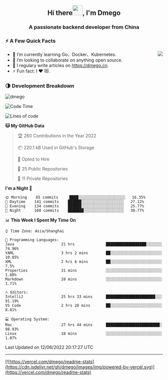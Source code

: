 <h2 align="center">Hi there<img src="https://cdn.jsdelivr.net/gh/dmego/images/img/Hi.gif" height="32" />, I'm Dmego </h2>
<h3 align="center">A passionate backend developer from China</h3>

### ⚡️ A Few Quick Facts

<img align="right" src="https://readme-stats-dmego.vercel.app/api?username=dmego&show_icons=true&icon_color=1573B3&hide_title=true&text_color=718096&bg_color=00000000&hide_border=true"/>

<ul>
    <li> 🌱 I’m currently learning Go、Docker、Kubernetes.</li>
    <li> 👯 I’m looking to collaborate on anything open source.</li>
    <li> 📝 I regulary write articles on <a href="https://dmego.cn">https://dmego.cn</a>.</li>
    <li> ⚡ Fun fact: I ❤️ 😻.</li>
</ul>

### 🌗 Development Breakdown

<img src="https://komarev.com/ghpvc/?username=dmego" alt="dmego" />

<!--START_SECTION:waka-->
![Code Time](http://img.shields.io/badge/Code%20Time-1%2C410%20hrs%2047%20mins-blue)

![Lines of code](https://img.shields.io/badge/From%20Hello%20World%20I%27ve%20Written-249%20Thousand%20lines%20of%20code-blue)

**🐱 My GitHub Data** 

> 🏆 260 Contributions in the Year 2022
 > 
> 📦 220.1 kB Used in GitHub's Storage 
 > 
> 💼 Opted to Hire
 > 
> 📜 25 Public Repositories 
 > 
> 🔑 11 Private Repositories  
 > 
**I'm a Night 🦉** 

```text
🌞 Morning    85 commits     ████░░░░░░░░░░░░░░░░░░░░░   16.35% 
🌆 Daytime    141 commits    ██████░░░░░░░░░░░░░░░░░░░   27.12% 
🌃 Evening    134 commits    ██████░░░░░░░░░░░░░░░░░░░   25.77% 
🌙 Night      160 commits    ███████░░░░░░░░░░░░░░░░░░   30.77%

```


📊 **This Week I Spent My Time On** 

```text
⌚︎ Time Zone: Asia/Shanghai

💬 Programming Languages: 
Java                     21 hrs              ██████████████████░░░░░░░   74.96% 
YAML                     3 hrs 2 mins        ██░░░░░░░░░░░░░░░░░░░░░░░   10.85% 
XML                      2 hrs 6 mins        ██░░░░░░░░░░░░░░░░░░░░░░░   7.5% 
Properties               31 mins             ░░░░░░░░░░░░░░░░░░░░░░░░░   1.88% 
Markdown                 28 mins             ░░░░░░░░░░░░░░░░░░░░░░░░░   1.71%

🔥 Editors: 
IntelliJ                 25 hrs 33 mins      ██████████████████████░░░   91.19% 
VS Code                  2 hrs 28 mins       ██░░░░░░░░░░░░░░░░░░░░░░░   8.81%

💻 Operating System: 
Mac                      27 hrs 44 mins      ████████████████████████░   98.93% 
Linux                    18 mins             ░░░░░░░░░░░░░░░░░░░░░░░░░   1.07%

```


 Last Updated on 12/06/2022 20:17:27 UTC
<!--END_SECTION:waka-->

---

[![https://vercel.com/dmego/readme-stats](https://cdn.jsdelivr.net/gh/dmego/images/img/powered-by-vercel.svg)](https://vercel.com/dmego/readme-stats)

